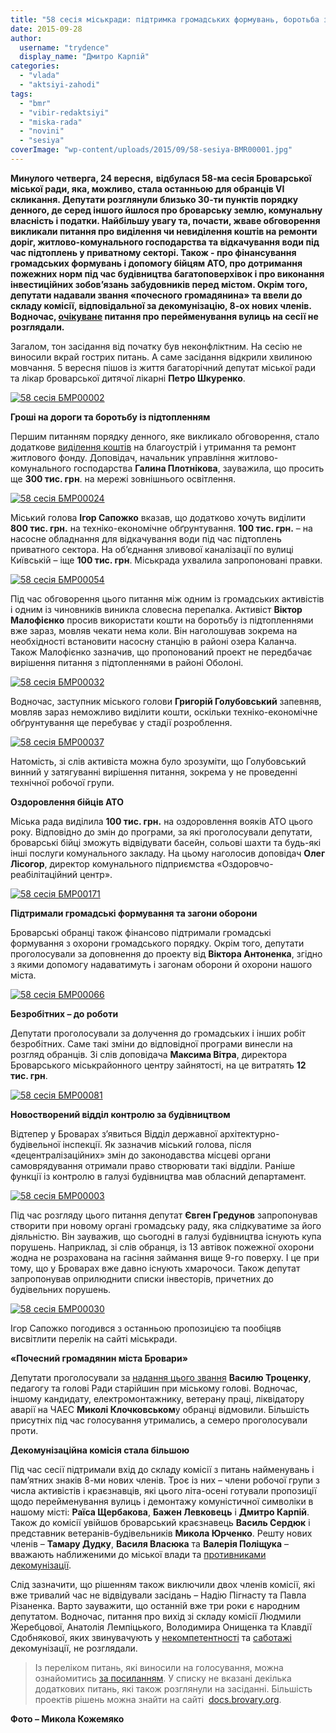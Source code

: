 ```yaml
---
title: "58 сесія міськради: підтримка громадських формувань, боротьба з підтопленням і новий \"почесний громадянин\""
date: 2015-09-28
author: 
  username: "trydence"
  display_name: "Дмитро Карпій"
categories: 
  - "vlada"
  - "aktsiyi-zahodi"
tags: 
  - "bmr"
  - "vibir-redaktsiyi"
  - "miska-rada"
  - "novini"
  - "sesiya"
coverImage: "wp-content/uploads/2015/09/58-sesiya-BMR00001.jpg"
---
```


**Минулого четверга, 24 вересня,** **відбулася 58-ма сесія Броварської міської ради, яка, можливо, стала останньою для обранців VI скликання. Депутати розглянули близько 30-ти пунктів порядку денного, де серед іншого йшлося про броварську землю, комунальну власність і податки. Найбільшу увагу та, почасти, жваве обговорення викликали питання про виділення чи невиділення коштів на ремонти доріг, житлово-комунального господарства та відкачування води під час підтоплень у приватному секторі. Також - про фінансування громадських формувань і допомогу бійцям АТО, про дотримання пожежних норм під час будівництва багатоповерхівок і про виконання інвестиційних зобов’язань забудовників перед містом. Окрім того, депутати надавали звання «почесного громадянина» та ввели до складу комісії, відповідальної за декомунізацію, 8-ох нових членів. Водночас, [очікуване](https://mpz.brovary.org/dekomunizatsiya-u-rozpali-u-brovarah-perejmenuyut-blyzko-40-vulyts-perelik/) питання про перейменування вулиць на сесії не розглядали.**

Загалом, тон засідання від початку був неконфліктним. На сесію не виносили вкрай гострих питань. А саме засідання відкрили хвилиною мовчання. 5 вересня пішов із життя багаторічний депутат міської ради та лікар броварської дитячої лікарні **Петро Шкуренко**.

[![58 сесія БМР00002](https://mpz.brovary.org/wp-content/uploads/2015/09/58-sesiya-BMR00002.jpg)](https://mpz.brovary.org/wp-content/uploads/2015/09/58-sesiya-BMR00002.jpg)

**Гроші на дороги та боротьбу із підтопленням**

Першим питанням порядку денного, яке викликало обговорення, стало додаткове [виділення коштів](https://docs.brovary.org/p27182/27.08.2015) на благоустрій і утримання та ремонт житлового фонду. Доповідач, начальник управління житлово-комунального господарства **Галина Плотнікова**, зауважила, що просить ще **300 тис. грн**. на мережі зовнішнього освітлення.

[![58 сесія БМР00024](https://mpz.brovary.org/wp-content/uploads/2015/09/58-sesiya-BMR00024.jpg)](https://mpz.brovary.org/wp-content/uploads/2015/09/58-sesiya-BMR00024.jpg)

Міський голова **Ігор Сапожко** вказав, що додатково хочуть виділити **800 тис. грн.** на техніко-економічне обґрунтування. **100 тис. грн.** – на насосне обладнання для відкачування води під час підтоплень приватного сектора. На об’єднання зливової каналізації по вулиці Київській – іще **100 тис. грн**. Міськрада ухвалила запропоновані правки.

[![58 сесія БМР00054](https://mpz.brovary.org/wp-content/uploads/2015/09/58-sesiya-BMR00054.jpg)](https://mpz.brovary.org/wp-content/uploads/2015/09/58-sesiya-BMR00054.jpg)

Під час обговорення цього питання між одним із громадських активістів і одним із чиновників виникла словесна перепалка. Активіст **Віктор Малофієнко** просив використати кошти на боротьбу із підтопленнями вже зараз, мовляв чекати нема коли. Він наголошував зокрема на необхідності встановити насосну станцію в районі озера Каланча. Також Малофієнко зазначив, що пропонований проект не передбачає вирішення питання з підтопленнями в районі Оболоні.

[![58 сесія БМР00032](https://mpz.brovary.org/wp-content/uploads/2015/09/58-sesiya-BMR00032.jpg)](https://mpz.brovary.org/wp-content/uploads/2015/09/58-sesiya-BMR00032.jpg)

Водночас, заступник міського голови **Григорій Голубовський** запевняв, мовляв зараз неможливо виділити кошти, оскільки техніко-економічне обґрунтування ще перебуває у стадії розроблення.

[![58 сесія БМР00037](https://mpz.brovary.org/wp-content/uploads/2015/09/58-sesiya-BMR00037.jpg)](https://mpz.brovary.org/wp-content/uploads/2015/09/58-sesiya-BMR00037.jpg)

Натомість, зі слів активіста можна було зрозуміти, що Голубовський винний у затягуванні вирішення питання, зокрема у не проведенні технічної робочої групи.

**Оздоровлення бійців АТО**

Міська рада виділила **100 тис. грн.** на оздоровлення вояків АТО цього року. Відповідно до змін до програми, за які проголосували депутати, броварські бійці зможуть відвідувати басейн, сольові шахти та будь-які інші послуги комунального закладу. На цьому наголосив доповідач **Олег Лісогор**, директор комунального підприємства «Оздоровчо-реабілітаційний центр».

[![58 сесія БМР00171](https://mpz.brovary.org/wp-content/uploads/2015/09/58-sesiya-BMR00171.jpg)](https://mpz.brovary.org/wp-content/uploads/2015/09/58-sesiya-BMR00171.jpg)

**Підтримали громадські формування та загони оборони**

Броварські обранці також фінансово підтримали громадські формування з охорони громадського порядку. Окрім того, депутати проголосували за доповнення до проекту від **Віктора Антоненка**, згідно з якими допомогу надаватимуть і загонам оборони й охорони нашого міста.

[![58 сесія БМР00066](https://mpz.brovary.org/wp-content/uploads/2015/09/58-sesiya-BMR00066.jpg)](https://mpz.brovary.org/wp-content/uploads/2015/09/58-sesiya-BMR00066.jpg)

**Безробітних – до роботи**

Депутати проголосували за долучення до громадських і інших робіт безробітних. Саме такі зміни до відповідної програми винесли на розгляд обранців. Зі слів доповідача **Максима Вітра**, директора Броварського міськрайонного центру зайнятості, на це витратять **12 тис. грн**.

[![58 сесія БМР00081](https://mpz.brovary.org/wp-content/uploads/2015/09/58-sesiya-BMR00081.jpg)](https://mpz.brovary.org/wp-content/uploads/2015/09/58-sesiya-BMR00081.jpg)

**Новостворений відділ контролю за будівництвом**

Відтепер у Броварах з’явиться Відділ державної архітектурно-будівельної інспекції. Як зазначив міський голова, після «децентралізаційних» змін до законодавства місцеві органи самоврядування отримали право створювати такі відділи. Раніше функції із контролю в галузі будівництва мав обласний департамент.

[![58 сесія БМР00003](https://mpz.brovary.org/wp-content/uploads/2015/09/58-sesiya-BMR00003.jpg)](https://mpz.brovary.org/wp-content/uploads/2015/09/58-sesiya-BMR00003.jpg)

Під час розгляду цього питання депутат **Євген Гредунов** запропонував створити при новому органі громадську раду, яка слідкуватиме за його діяльністю. Він зауважив, що сьогодні в галузі будівництва існують купа порушень. Наприклад, зі слів обранця, із 13 автівок пожежної охорони жодна не розрахована на гасіння займання вище 9-го поверху. І це при тому, що у Броварах вже давно існують хмарочоси. Також депутат запропонував оприлюднити списки інвесторів, причетних до будівельних порушень.

[![58 сесія БМР00030](https://mpz.brovary.org/wp-content/uploads/2015/09/58-sesiya-BMR00030.jpg)](https://mpz.brovary.org/wp-content/uploads/2015/09/58-sesiya-BMR00030.jpg)

Ігор Сапожко погодився з останньою пропозицією та пообіцяв висвітлити перелік на сайті міськради.

**«Почесний громадянин міста Бровари»**

Депутати проголосували за [надання цього звання](https://mpz.brovary.org/na-pochesnogo-gromadyanyna-brovariv-nominuvaly-golovu-rady-starijshyn-ta-likvidatora-avariyi-na-chaes/) **Василю Троценку**, педагогу та голові Ради старійшин при міському голові. Водночас, іншому кандидату, електромонтажнику, ветерану праці, ліквідатору аварії на ЧАЕС **Миколі Клочковськом**у обранці відмовили. Більшість присутніх під час голосування утримались, а семеро проголосували проти.

**Декомунізаційна комісія стала більшою**

Під час сесії підтримали вхід до складу комісії з питань найменувань і пам’ятних знаків 8-ми нових членів. Троє із них – члени робочої групи з числа активістів і краєзнавців, які цього літа-осені готували пропозиції щодо перейменування вулиць і демонтажу комуністичної символіки в нашому місті: **Раїса Щербакова**, **Бажен Левковець** і **Дмитро Карпій**. Також до комісії увійшов броварський краєзнавець **Василь Сердюк** і представник ветеранів-будівельників **Микола Юрченко**. Решту нових членів – **Тамару Дудку**, **Василя Власюка** та **Валерія Поліщука** – вважають наближеними до міської влади та [противниками декомунізації](https://mpz.brovary.org/istorychne-neviglastvo-chy-konflikt-pokolin-chomu-u-brovarah-demontuyut-lyshe-try-memorialni-doshky/).

Слід зазначити, що рішенням також виключили двох членів комісії, які вже тривалий час не відвідували засідань – Надію Пігнасту та Павла Різаненка. Варто зауважити, що останній вже три роки є народним депутатом. Водночас, питання про вихід зі складу комісії Людмили Жеребцової, Анатолія Лемпіцького, Володимира Онищенка та Клавдії Сдобнякової, яких звинувачують у [некомпетентності](https://www.slideshare.net/DmytroKarpiy/20150623-53170557) та [саботажі](https://www.slideshare.net/DmytroKarpiy/20150702-53170797) декомунізації, не розглядали.

> Із переліком питань, які виносили на голосування, можна ознайомитись [за посиланням](https://docs.brovary.org/p27139/26.08.2015/136). У списку не вказані декілька додаткових питань, які також розглянули на засіданні. Більшість проектів рішень можна знайти на сайті  [docs.brovary.org](https://docs.brovary.org/).

**Фото – Микола Кожемяко**

